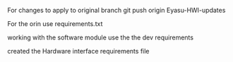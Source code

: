 For changes to apply to original branch git push origin Eyasu-HWI-updates


For the orin use requirements.txt 

working with the software module use the the dev requirements 

created the Hardware interface requirements file 